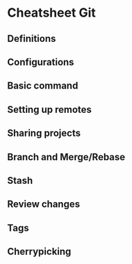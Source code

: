 # Cheatsheet Git

## Definitions

## Configurations

## Basic command



## Setting up remotes



## Sharing projects


## Branch and Merge/Rebase


## Stash


## Review changes


## Tags


## Cherrypicking